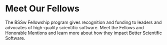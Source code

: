 # Meet Our Fellows

The BSSw Fellowship program gives recognition and funding to leaders and advocates of high-quality scientific software. Meet the Fellows and Honorable Mentions and learn more about how they impact Better Scientific Software.

<!---
OpenGraph image: OG_2109_BSSwFellowships.png
Years presented: 2020, 2019, 2018
Input Fellows individually in Fellows subdirectory
--->
